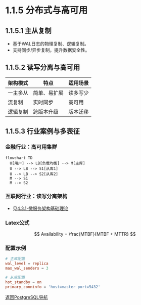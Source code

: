 # 1.1.5 分布式与高可用

## 1.1.5.1 主从复制
- 基于WAL日志的物理复制、逻辑复制。
- 支持同步/异步复制，提升数据安全性。

## 1.1.5.2 读写分离与高可用
| 架构模式 | 特点 | 适用场景 |
|----------|------|----------|
| 一主多从 | 简单、易扩展 | 读多写少 |
| 流复制   | 实时同步 | 高可用 |
| 逻辑复制 | 跨版本升级 | 版本迁移 |

## 1.1.5.3 行业案例与多表征

### 金融行业：高可用集群
```mermaid
flowchart TD
  U[用户] --> LB[负载均衡] --> M[主库]
  U --> LB --> S1[从库1]
  U --> LB --> S2[从库2]
  M --> S1
  M --> S2
```

### 互联网行业：读写分离架构
- 见[4.3.1-微服务架构基础理论](../../../../4-软件架构与工程/4.3-微服务架构/4.3.1-微服务架构基础理论.md)

### Latex公式
$$
Availability = \frac{MTBF}{MTBF + MTTR}
$$

### 配置示例
```conf
# 主库配置
wal_level = replica
max_wal_senders = 3

# 从库配置
hot_standby = on
primary_conninfo = 'host=master port=5432'
```

[返回PostgreSQL导航](README.md) 